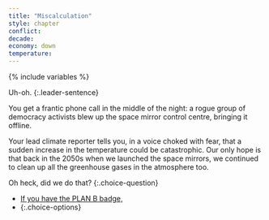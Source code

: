 ```yaml
---
title: "Miscalculation"
style: chapter
conflict: 
decade: 
economy: down
temperature: 
---
```


{% include variables %}

Uh-oh.
{:.leader-sentence}

You get a frantic phone call in the middle of the night: a rogue group of democracy activists blew up the space mirror control centre, bringing it offline.

Your lead climate reporter tells you, in a voice choked with fear, that a sudden increase in the temperature could be catastrophic. Our only hope is that back in the 2050s when we launched the space mirrors, we continued to clean up all the greenhouse gases in the atmosphere too.

Oh heck, did we do that?
{:.choice-question}

- [If you have the PLAN B badge, ](chapter_carbon-capture-0.html)
- [ ](chapter_carbon-capture-1.html)
{:.choice-options}